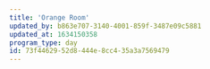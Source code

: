 ```yaml
---
title: 'Orange Room'
updated_by: b863e707-3140-4001-859f-3487e09c5881
updated_at: 1634150358
program_type: day
id: 73f44629-52d8-444e-8cc4-35a3a7569479
---
```

